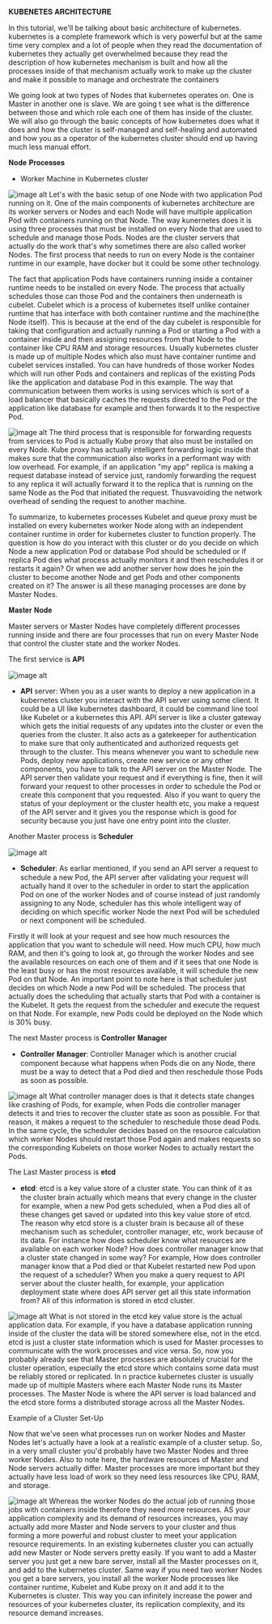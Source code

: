 𝐊𝐔𝐁𝐄𝐍𝐄𝐓𝐄𝐒 𝐀𝐑𝐂𝐇𝐈𝐓𝐄𝐂𝐓𝐔𝐑𝐄

In this tutorial, we'll be talking about basic architecture of kubernetes.
kubernetes is a complete framework which is very powerful but at the same time very complex and a lot of people when they read the documentation of kubernetes they actually get overwhelmed because they read the description of how kubernetes mechanism is built and how all the processes inside of that mechanism actually work to make up the cluster and make it possible to manage and orchestrate the containers

We going look at two types of Nodes that kubernetes operates on. One is Master in another one is slave. We are going t see what is the difference between those and which role each one of them has inside of the cluster. We will also go through the basic concepts of how kubernetes does what it does and how the cluster is self-managed and self-healing and automated and how you as a operator of the kubernetes cluster should end up having much less manual effort.

𝐍𝐨𝐝𝐞 𝐏𝐫𝐨𝐜𝐞𝐬𝐬𝐞𝐬
 - Worker Machine in Kubernetes cluster

![image alt](workernode)
Let's with the basic setup of one Node with two application Pod running on it. One of the main components of kubernetes architecture are its worker servers or Nodes and each Node will have multiple application Pod with containers running on that Node. The way kunernetes does it is using three processes that must be installed on every Node that are used to schedule and manage those Pods. Nodes are the cluster servers that actually do the work that's why sometimes there are also called worker Nodes. The first process that needs to run on every Node is the container runtime in our example, have docker but it could be some other technology. 

The fact that application Pods have containers running inside a container runtime needs to be installed on every Node. The process that actually schedules those can those Pod and the containers then underneath is cubelet. Cubelet which is a process of kubernetes itself unlike container runtime that has interface with both container runtime and the machine(the Node itself). This is because at the end of the day cubelet is responsible for taking that configuration and actually running a Pod or starting a Pod with a container inside and then assigning resources from that Node to the container like CPU RAM and storage resources. Usually kubernetes cluster is made up of multiple Nodes which also must have container runtime and cubelet services installed. You can have hundreds of those worker Nodes which will run other Pods and containers and replicas of the existing Pods like the application and database Pod in this example. The way that communication between them works is using services which is sort of a load balancer that basically caches the requests directed to the Pod or the application like database for example and then forwards it to the respective Pod.

![image alt](kubelet)
The third process that is responsible for forwarding requests from services to Pod is actually Kube proxy that also must be installed on every Node. Kube proxy has actually intelligent forwarding logic inside that makes sure that the communication also works in a performant way with low overhead. For example, if an application "my app" replica is making a request database instead of service just, randomly forwarding the request to any replica it will actually forward it to the replica that is running on the same Node as the Pod that initiated the request. Thusvavoiding the network overhead of sending the request to another machine.

To summarize, to kubernetes processes Kubelet and queue proxy must be installed on every kubernetes worker Node along with an independent container runtime in order for kubernetes cluster to function properly. The question is how do you interact with this cluster or do you decide on which Node a new application Pod or database Pod should be scheduled or if replica Pod dies what process actually monitors it and then reschedules it or restarts it again?  Or when we add another server how does he join the cluster to become another Node and get Pods and other components created on it? The answer is all these managing processes are done by Master Nodes.

𝐌𝐚𝐬𝐭𝐞𝐫 𝐍𝐨𝐝𝐞

Master servers or Master Nodes have completely different processes running inside and there are four processes that run on every Master Node that control the cluster state and the worker Nodes.

The first service is 𝐀𝐏𝐈 

![image alt](api)
- 𝐀𝐏𝐈 server: When you as a user wants to deploy a new application in a kubernetes cluster you interact with the API server using some client. It could be a UI like kubernetes dashboard, it could be command line tool like Kubelet or a kubernetes this API. API server is like a cluster gateway which gets the initial requests of any updates into the cluster or even the queries from the cluster. It also acts as a gatekeeper for authentication to make sure that only authenticated and authorized requests get through to the cluster. This means whenever you want to schedule new Pods, deploy new applications, create new service or any other components, you have to talk to the API server on the Master Node. The API server then validate your request and if everything is fine, then it will forward your request to other processes in order to schedule the Pod or create this component that you requested. Also if you want to query the status of your deployment or the cluster health etc, you make a request of the API server and it gives you the response which is good for security because you just have one entry point into the cluster.

Another Master process is 𝐒𝐜𝐡𝐞𝐝𝐮𝐥𝐞𝐫

![image alt](scheduler)
- 𝐒𝐜𝐡𝐞𝐝𝐮𝐥𝐞𝐫: As earliar mentioned, if you send an API server a request to schedule a new Pod, the API server after validating your request will actually hand it over to the scheduler in order to start the application Pod on one of the worker Nodes and of course instead of just randomly assigning to any Node,  scheduler has this whole intelligent way of deciding on which specific worker Node the next Pod will be scheduled or next component will be scheduled.

Firstly it will look at your request and see how much resources the application that you want to schedule will need. How much CPU, how much RAM, and then it's going to look at, go through the worker Nodes and see the available resources on each one of them and if it sees that one Node is the least busy or has the most resources available, it will schedule the new Pod on that Node. An important point to note here is that scheduler just decides on which Node a new Pod will be scheduled. The process that actually does the scheduling that actually starts that Pod with a container is the Kubelet. It gets the request from the scheduler and execute the request on that Node. For example, new Pods could be deployed on the Node which is 30% busy. 

The next Master process is 𝐂𝐨𝐧𝐭𝐫𝐨𝐥𝐥𝐞𝐫 𝐌𝐚𝐧𝐚𝐠𝐞𝐫
- 𝐂𝐨𝐧𝐭𝐫𝐨𝐥𝐥𝐞𝐫 𝐌𝐚𝐧𝐚𝐠𝐞𝐫: Controller Manager which is another crucial component because what happens when Pods die on any Node, there must be a way to detect that a Pod died and then reschedule those Pods as soon as possible. 

![image alt](controllermanager)
What controller manager does is that it detects state changes like crashing of Pods, for example, when Pods die controller manager detects it and tries to recover the cluster state as soon as possible. For that reason, it makes a request to the scheduler to reschedule those dead Pods. In the same cycle, the scheduler decides based on the resource calculation which worker Nodes should restart those Pod again and makes requests so the corresponding Kubelets on those worker Nodes to actually restart the Pods.

The Last Master process is 𝐞𝐭𝐜𝐝

- 𝐞𝐭𝐜𝐝: etcd  is a key value store of a cluster state. You can think of it as the cluster brain actually which means that every change in the cluster for example, when a new Pod gets scheduled, when a Pod dies all of these changes get saved or updated into this key value store of etcd. The reason why etcd store is a cluster brain is because all of these mechanism such as scheduler, controller manager, etc, work because of its data. For instance how does scheduler know what resources are available on each worker Node? How does controller manager know that a cluster state changed in some way? For example, How does controller manager know that a Pod died or that Kubelet restarted new Pod upon the request of a scheduler? When you make a query request to API server about the cluster health, for example, your application deployment state where does API server get all this state information from? All of this information is stored in etcd cluster. 

![image alt](etcd)
What is not stored in the etcd key value store is the actual application data. For example, if you have a database application running inside of the cluster the data will be stored somewhere else, not in the etcd. etcd is just a cluster state information which is used for Master processes to communicate with the work processes and vice versa. So, now you probably already see that Master processes are absolutely crucial for the cluster operation, especially the etcd store which contains some data must be reliably stored or replicated. In n practice kubernetes cluster is usually made up of multiple Masters where each Master Node runs its Master processes. The Master Node is where the API server is load balanced and the etcd store forms a distributed storage across all the Master Nodes. 

Example of a Cluster Set-Up

Now that we've seen what processes run on worker Nodes and Master Nodes let's actually have a look at a realistic example of a cluster setup. So, in a very small cluster you'd probably have two Master Nodes and three worker Nodes. Also to note here, the hardware resources of Master and Node servers actually differ. Master processes are more important but they actually have less load of work so they need less resources like CPU, RAM, and storage. 

![image alt](clustersetup)
Whereas the worker Nodes do the actual job of running those jobs with containers inside therefore they need more resources. AS your application complexity and its demand of resources increases, you may actually add more Master and Node servers to your cluster and thus forming a more powerful and robust cluster to meet your application resource requirements. In an existing kubernetes cluster you can actually add new Master or Node servers pretty easily. If you want to add a Master server you just get a new bare server, install all the Master processes on it, and add to the kubernetes cluster. Same way if you need two worker Nodes you get a bare servers, you install all the worker Node processes like container runtime, Kubelet and Kube proxy on it and add it to the Kubernetes is cluster. This way you can infinitely increase the power and resources of your kubernetes cluster, its replication complexity, and its resource demand increases.